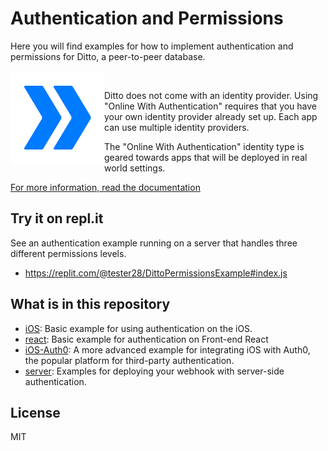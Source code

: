 # Authentication and Permissions

Here you will find examples for how to implement authentication and permissions for Ditto, a peer-to-peer database.


 <img align="left" src="Ditto_logo.png" alt="Ditto Logo" width="150">  
 <br />  

 
Ditto does not come with an identity provider. Using "Online With Authentication" requires that you have your own identity provider already set up. Each app can use multiple identity providers.

The "Online With Authentication" identity type is geared towards apps that will be deployed in real world settings.

[For more information, read the documentation](https://docs.ditto.live/ios/common/security/authentication)

## Try it on repl.it

See an authentication example running on a server that handles three different permissions levels. 

* https://replit.com/@tester28/DittoPermissionsExample#index.js

## What is in this repository

* [iOS](./iOS/Simple/): Basic example for using authentication on the iOS. 
* [react](./react/): Basic example for authentication on Front-end React
* [iOS-Auth0](./iOS/iOS-auth0/): A more advanced example for integrating iOS with Auth0, the popular platform for third-party authentication. 
* [server](./server/): Examples for deploying your webhook with server-side authentication.

## License

MIT
